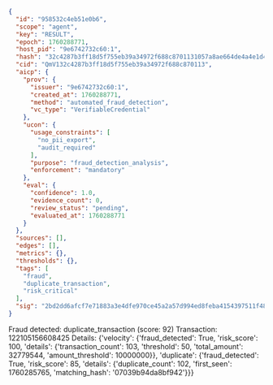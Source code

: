 ```json
{
  "id": "958532c4eb51e0b6",
  "scope": "agent",
  "key": "RESULT",
  "epoch": 1760288771,
  "host_pid": "9e6742732c60:1",
  "hash": "32c4287b3ff18d5f755eb39a34972f688c8701131057a8ae664de4a4e1d4775c",
  "cid": "QmV132c4287b3ff18d5f755eb39a34972f688c870113",
  "aicp": {
    "prov": {
      "issuer": "9e6742732c60:1",
      "created_at": 1760288771,
      "method": "automated_fraud_detection",
      "vc_type": "VerifiableCredential"
    },
    "ucon": {
      "usage_constraints": [
        "no_pii_export",
        "audit_required"
      ],
      "purpose": "fraud_detection_analysis",
      "enforcement": "mandatory"
    },
    "eval": {
      "confidence": 1.0,
      "evidence_count": 0,
      "review_status": "pending",
      "evaluated_at": 1760288771
    }
  },
  "sources": [],
  "edges": [],
  "metrics": {},
  "thresholds": {},
  "tags": [
    "fraud",
    "duplicate_transaction",
    "risk_critical"
  ],
  "sig": "2bd2dd6afcf7e71883a3e4dfe970ce45a2a57d994ed8feba4154397511f48485"
}
```

Fraud detected: duplicate_transaction (score: 92)
Transaction: 122105156608425
Details: {'velocity': {'fraud_detected': True, 'risk_score': 100, 'details': {'transaction_count': 103, 'threshold': 50, 'total_amount': 32779544, 'amount_threshold': 10000000}}, 'duplicate': {'fraud_detected': True, 'risk_score': 85, 'details': {'duplicate_count': 102, 'first_seen': 1760285765, 'matching_hash': '07039b94da8bf942'}}}